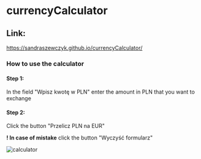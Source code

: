# currencyCalculator
## Link:
https://sandraszewczyk.github.io/currencyCalculator/

### How to use the calculator

#### Step 1: 
In the field "Wpisz kwotę w PLN" enter the amount in PLN that you want to exchange
#### Step 2:
Click the button "Przelicz PLN na EUR"

**! In case of mistake** click the button "Wyczyść formularz"

![calculator](https://github.com/SandraSzewczyk/homepage/blob/main/img/foto.jpg?raw=true)


